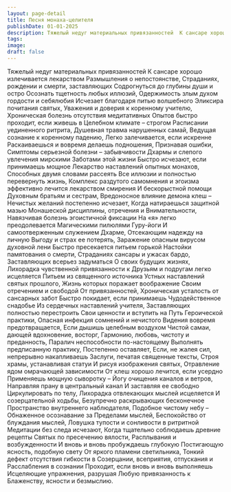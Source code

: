 ```yaml
---
layout: page-detail
title: Песня монаха-целителя
publishDate: 01-01-2025
description: Тяжелый недуг материальных привязанностей  К сансаре хорошо излечивается лекарством  Размышления о непостоянстве,  Страданиях, рождении и смерти, заставляющих  Содрогнуться до глубины души и остро...
tags:
image:
draft: false
---
```

Тяжелый недуг материальных привязанностей  К сансаре хорошо излечивается лекарством  Размышления о непостоянстве,  Страданиях, рождении и смерти, заставляющих  Содрогнуться до глубины души и остро  Осознать тщетность любых иллюзий,  Одержимость злым духом гордости и себялюбия  Исчезает благодаря питью волшебного  Эликсира почитания святых,  Уважения и доверия к коренному учителю,  Хроническая болезнь отсутствия медитативных  Опытов быстро проходит, если живешь в  Целебном климате – строгом  Расписании уединенного ритрита,  Душевная травма нарушенных самай,  Ведущая сознание к коренному падению,  Легко залечивается, если искренне  Раскаиваешься и вовремя делаешь подношения,  Признавая ошибки,  Симптомы серьезной болезни – забывчивости  Дхармы и слепого увлечения мирскими  Заботами этой жизни  Быстро исчезают, если принимаешь мощное  Лекарство наставлений опытных монахов,  Способных двумя словами рассеять  Все иллюзии и полностью перевернуть жизнь,  Комплекс раздутого самомнения и эгоизма эффективно лечится лекарством смирения  И бескорыстной помощи  Духовным братьям и сестрам,  Вредоносное влияние демона клеш –  Нечистых желаний постепенно исчезает,  Когда натираешься защитной мазью  Монашеской дисциплины, отречения и  Внимательности,  Навязчивая болезнь эгоистичной фиксации  На «я» легко преодолевается  Магическими пилюлями Гуру-йоги  И самоотверженным служением Дхарме,  Отсекающим надежду на личную  Выгоду и страх ее потерять,  Заражение опасным вирусом духовной лени  Быстро пресекается питьем горькой  Настойки памятования о смерти,  Страданиях сансары и ужасах бардо,  Заставляющих всерьез задуматься  О своих будущих жизнях,  Лихорадка чувственной привязанности к  Друзьям и подругам легко исцеляется  Питьем из священного источника  Устных наставлений святых прошлого,  Жизнь которых поражает воображение  Своим отречением и свободой  От привязанностей,  Хроническая усталость от сансарных забот  Быстро покидает, если принимаешь  Чудодейственное снадобье  Из сердечных наставлений учителя,  Заставляющих полностью перестроить  Свои ценности и вступить на Путь  Героической практики,  Опасная инфекция сомнений и нечистого  Видения вовремя предотвращается,  Если дышишь целебным воздухом  Чистой самаи, дающей вдохновение, восторг,  Гармонию, любовь, чистоту и преданность,  Паралич неспособности по-настоящему  Выполнять предписанную практику,  Постепенно оставляет,  Если, не жалея сил, непрерывно накапливаешь  Заслуги, печатая священные тексты,  Строя храмы, устанавливая статуи  И рисуя изображения святых,  Отравление ядом омрачающей зависимости  От клеш хорошо лечится, если усердно  Применяешь мощную сыворотку –  Йогу очищения каналов и ветров,  Направляя прану в центральный канал  И заставляя ее свободно  Циркулировать по телу,  Лихорадка отвлекающих мыслей исцеляется  И созерцательной ходьбы,  Безупречно раскрывающих бесконечное  Пространство внутреннего наблюдателя,  Подобное чистому небу –  Обнаженное осознавание за  Пределами мыслей,  Беспокойство от блуждания мыслей,  Ловушка тупости и сонливости в ритритной  Медитации без следа исчезают,  Когда тщательно соблюдаешь древние рецепты  Святых по пресечению вялости,  Расплывания и возбужденности  И вновь и вновь пробуждаешь глубокую  Постигающую ясность, подобную свету  От яркого пламени светильника,  Тонкий дефект отсутствия гибкости в  Созерцании, всеприятия, отпускания и  Расслабления в сознании  Проходит, если вновь и вновь выполняешь  Исцеляющие упражнения, разрушая  Любую привязанность к  Блаженству, ясности и безмыслию.